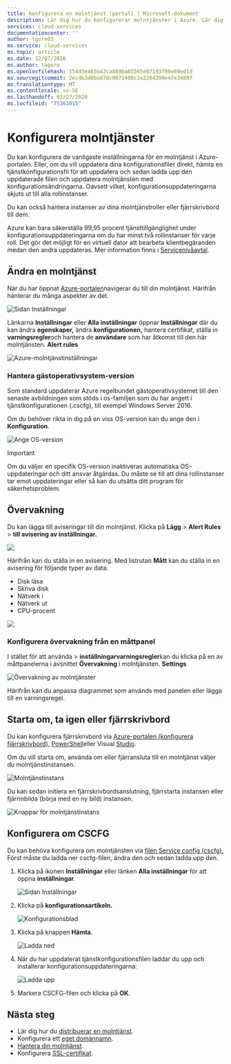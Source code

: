 ```yaml
---
title: Konfigurera en molntjänst (portal) | Microsoft-dokument
description: Lär dig hur du konfigurerar molntjänster i Azure. Lär dig att uppdatera konfigurationen av molntjänsten och konfigurera fjärråtkomst till rollinstanser. Dessa exempel använder Azure-portalen.
services: cloud-services
documentationcenter: ''
author: tgore03
ms.service: cloud-services
ms.topic: article
ms.date: 12/07/2016
ms.author: tagore
ms.openlocfilehash: 554d3e465b42ca889ba03565e87193f80e89ed1d
ms.sourcegitcommit: 2ec4b3d0bad7dc0071400c2a2264399e4fe34897
ms.translationtype: MT
ms.contentlocale: sv-SE
ms.lasthandoff: 03/27/2020
ms.locfileid: "75361015"
---
```

# <a name="how-to-configure-cloud-services"></a>Konfigurera molntjänster

Du kan konfigurera de vanligaste inställningarna för en molntjänst i Azure-portalen. Eller, om du vill uppdatera dina konfigurationsfiler direkt, hämta en tjänstkonfigurationsfil för att uppdatera och sedan ladda upp den uppdaterade filen och uppdatera molntjänsten med konfigurationsändringarna. Oavsett vilket, konfigurationsuppdateringarna skjuts ut till alla rollinstanser.

Du kan också hantera instanser av dina molntjänstroller eller fjärrskrivbord till dem.

Azure kan bara säkerställa 99,95 procent tjänsttillgänglighet under konfigurationsuppdateringarna om du har minst två rollinstanser för varje roll. Det gör det möjligt för en virtuell dator att bearbeta klientbegäranden medan den andra uppdateras. Mer information finns i [Servicenivåavtal](https://azure.microsoft.com/support/legal/sla/).

## <a name="change-a-cloud-service"></a>Ändra en molntjänst

När du har öppnat [Azure-portalen](https://portal.azure.com/)navigerar du till din molntjänst. Härifrån hanterar du många aspekter av det.

![Sidan Inställningar](./media/cloud-services-how-to-configure-portal/cloud-service.png)

Länkarna **Inställningar** eller **Alla inställningar** öppnar **Inställningar** där du kan ändra **egenskaper,** ändra **konfigurationen,** hantera certifikat, ställa in **varningsregler**och hantera de **användare** som har åtkomst till den här molntjänsten. **Alert rules**

![Azure-molntjänstinställningar](./media/cloud-services-how-to-configure-portal/cs-settings-blade.png)

### <a name="manage-guest-os-version"></a>Hantera gästoperativsystem-version

Som standard uppdaterar Azure regelbundet gästoperativsystemet till den senaste avbildningen som stöds i os-familjen som du har angett i tjänstkonfigurationen (.cscfg), till exempel Windows Server 2016.

Om du behöver rikta in dig på en viss OS-version kan du ange den i **Konfiguration**.

![Ange OS-version](./media/cloud-services-how-to-configure-portal/cs-settings-config-guestosversion.png)

>[!IMPORTANT]
> Om du väljer en specifik OS-version inaktiveras automatiska OS-uppdateringar och ditt ansvar åtgärdas. Du måste se till att dina rollinstanser tar emot uppdateringar eller så kan du utsätta ditt program för säkerhetsproblem.

## <a name="monitoring"></a>Övervakning

Du kan lägga till aviseringar till din molntjänst. Klicka på **Lägg** > **Alert Rules** > **till avisering av inställningar.**

![](./media/cloud-services-how-to-configure-portal/cs-alerts.png)

Härifrån kan du ställa in en avisering. Med listrutan **Mått** kan du ställa in en avisering för följande typer av data.

* Disk läsa
* Skriva disk
* Nätverk i
* Nätverk ut
* CPU-procent

![](./media/cloud-services-how-to-configure-portal/cs-alert-item.png)

### <a name="configure-monitoring-from-a-metric-tile"></a>Konfigurera övervakning från en måttpanel

I stället för att använda > **inställningarvarningsregler**kan du klicka på en av måttpanelerna i avsnittet **Övervakning** i molntjänsten. **Settings**

![Övervakning av molntjänster](./media/cloud-services-how-to-configure-portal/cs-monitoring.png)

Härifrån kan du anpassa diagrammet som används med panelen eller lägga till en varningsregel.

## <a name="reboot-reimage-or-remote-desktop"></a>Starta om, ta igen eller fjärrskrivbord

Du kan konfigurera fjärrskrivbord via [Azure-portalen (konfigurera fjärrskrivbord),](cloud-services-role-enable-remote-desktop-new-portal.md) [PowerShell](cloud-services-role-enable-remote-desktop-powershell.md)eller Visual [Studio](cloud-services-role-enable-remote-desktop-visual-studio.md).

Om du vill starta om, använda om eller fjärransluta till en molntjänst väljer du molntjänstinstansen.

![Molntjänstinstans](./media/cloud-services-how-to-configure-portal/cs-instance.png)

Du kan sedan initiera en fjärrskrivbordsanslutning, fjärrstarta instansen eller fjärrinbilda (börja med en ny bild) instansen.

![Knappar för molntjänstinstans](./media/cloud-services-how-to-configure-portal/cs-instance-buttons.png)

## <a name="reconfigure-your-cscfg"></a>Konfigurera om CSCFG

Du kan behöva konfigurera om molntjänsten via [filen Service config (cscfg).](cloud-services-model-and-package.md#cscfg) Först måste du ladda ner cscfg-filen, ändra den och sedan ladda upp den.

1. Klicka på ikonen **Inställningar** eller länken **Alla inställningar** för att öppna **inställningar**.

    ![Sidan Inställningar](./media/cloud-services-how-to-configure-portal/cloud-service.png)
2. Klicka på **konfigurationsartikeln.**

    ![Konfigurationsblad](./media/cloud-services-how-to-configure-portal/cs-settings-config.png)
3. Klicka på knappen **Hämta**.

    ![Ladda ned](./media/cloud-services-how-to-configure-portal/cs-settings-config-panel-download.png)
4. När du har uppdaterat tjänstkonfigurationsfilen laddar du upp och installerar konfigurationsuppdateringarna:

    ![Ladda upp](./media/cloud-services-how-to-configure-portal/cs-settings-config-panel-upload.png)
5. Markera CSCFG-filen och klicka på **OK**.

## <a name="next-steps"></a>Nästa steg

* Lär dig hur du [distribuerar en molntjänst](cloud-services-how-to-create-deploy-portal.md).
* Konfigurera ett [eget domännamn](cloud-services-custom-domain-name-portal.md).
* [Hantera din molntjänst](cloud-services-how-to-manage-portal.md).
* Konfigurera [SSL-certifikat](cloud-services-configure-ssl-certificate-portal.md).



